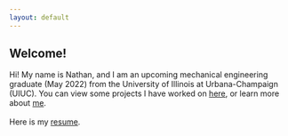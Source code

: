 ```yaml
---
layout: default
---
```

## Welcome!
Hi! My name is Nathan, and I am an upcoming mechanical engineering graduate (May 2022) from the University of Illinois at Urbana-Champaign (UIUC). You can view some projects I have worked on [here](/projects), or learn more about [me](/about).
<br> <br>
Here is my <a href="documents/Resume-4-2-22.pdf" target="blank">resume</a>.
